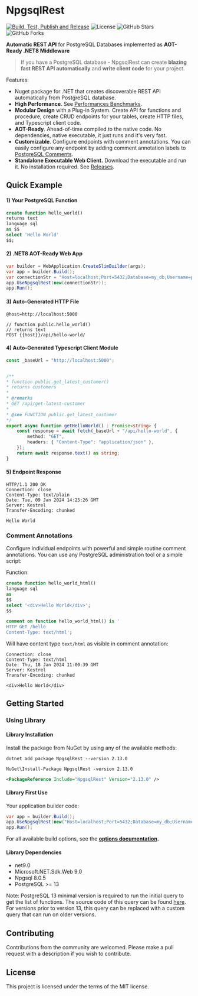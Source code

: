 # NpgsqlRest

[![Build, Test, Publish and Release](https://github.com/vb-consulting/NpgsqlRest/actions/workflows/build-test-publish.yml/badge.svg)](https://github.com/vb-consulting/NpgsqlRest/actions/workflows/build-test-publish.yml)
![License](https://img.shields.io/badge/license-MIT-green)
![GitHub Stars](https://img.shields.io/github/stars/vb-consulting/NpgsqlRest?style=social)
![GitHub Forks](https://img.shields.io/github/forks/vb-consulting/NpgsqlRest?style=social)

**Automatic REST API** for PostgreSQL Databases implemented as **AOT-Ready .NET8 Middleware**

>
> If you have a PostgreSQL database - NpgsqlRest can create **blazing fast REST API automatically** and **write client code** for your project.
>

Features:

- Nuget package for .NET that creates discoverable REST API automatically from PostgreSQL database.
- **High Performance**. See [Performances Benchmarks](https://github.com/vb-consulting/pg_function_load_tests).
- **Modular Design** with a Plug-in System. Create API for functions and procedure, create CRUD endpoints for your tables, create HTTP files, and Typescript client code.
- **AOT-Ready**. Ahead-of-time compiled to the native code. No dependencies, native executable, it just runs and it's very fast.
- **Customizable**. Configure endpoints with comment annotations. You can easily configure any endpoint by adding comment annotation labels to [PostgreSQL Comments](https://www.postgresql.org/docs/current/sql-comment.html).
- **Standalone Executable Web Client.** Download the executable and run it. No installation required. See [Releases](https://github.com/vb-consulting/NpgsqlRest/releases). 

## Quick Example

#### 1) Your PostgreSQL Function

```sql
create function hello_world()                                    
returns text 
language sql
as $$
select 'Hello World'
$$;
```

#### 2) .NET8 AOT-Ready Web App

```csharp
var builder = WebApplication.CreateSlimBuilder(args);
var app = builder.Build();
var connectionStr = "Host=localhost;Port=5432;Database=my_db;Username=postgres;Password=postgres";
app.UseNpgsqlRest(new(connectionStr));
app.Run();
```

#### 3) Auto-Generated HTTP File

```console
@host=http://localhost:5000                                      

// function public.hello_world()
// returns text
POST {{host}}/api/hello-world/
```

#### 4) Auto-Generated Typescript Client Module

```ts
const _baseUrl = "http://localhost:5000";                        


/**
* function public.get_latest_customer()
* returns customers
* 
* @remarks
* GET /api/get-latest-customer
* 
* @see FUNCTION public.get_latest_customer
*/
export async function getHelloWorld() : Promise<string> {
    const response = await fetch(_baseUrl + "/api/hello-world", {
        method: "GET",
        headers: { "Content-Type": "application/json" },
    });
    return await response.text() as string;
}
```

#### 5) Endpoint Response

```console
HTTP/1.1 200 OK                                                  
Connection: close
Content-Type: text/plain
Date: Tue, 09 Jan 2024 14:25:26 GMT
Server: Kestrel
Transfer-Encoding: chunked

Hello World
```

### Comment Annotations

Configure individual endpoints with powerful and simple routine comment annotations. You can use any PostgreSQL administration tool or a simple script:

Function:

```sql
create function hello_world_html()                               
language sql 
as 
$$
select '<div>Hello World</div>';
$$

comment on function hello_world_html() is '
HTTP GET /hello
Content-Type: text/html';
```

Will have content type `text/html` as visible in comment annotation:

```console
Connection: close                                                
Content-Type: text/html
Date: Thu, 18 Jan 2024 11:00:39 GMT
Server: Kestrel
Transfer-Encoding: chunked

<div>Hello World</div>
```

## Getting Started

### Using Library

#### Library Installation

Install the package from NuGet by using any of the available methods:

```console
dotnet add package NpgsqlRest --version 2.13.0
```
```console
NuGet\Install-Package NpgsqlRest -version 2.13.0
```
```xml
<PackageReference Include="NpgsqlRest" Version="2.13.0" />
```

#### Library First Use

Your application builder code:

```csharp
var app = builder.Build();
app.UseNpgsqlRest(new("Host=localhost;Port=5432;Database=my_db;Username=postgres;Password=postgres"));
app.Run();
```

For all available build options, see the **[options documentation](https://vb-consulting.github.io/npgsqlrest/options/).**

#### Library Dependencies

- net9.0
- Microsoft.NET.Sdk.Web 9.0
- Npgsql 8.0.5
- PostgreSQL >= 13

Note: PostgreSQL 13 minimal version is required to run the initial query to get the list of functions. The source code of this query can be found [here](https://github.com/vb-consulting/NpgsqlRest/blob/master/NpgsqlRest/RoutineQuery.cs). For versions prior to version 13, this query can be replaced with a custom query that can run on older versions.

## Contributing

Contributions from the community are welcomed.
Please make a pull request with a description if you wish to contribute.

## License

This project is licensed under the terms of the MIT license.
